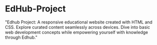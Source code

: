 # EdHub-Project
"Edhub Project: A responsive educational website created with HTML and CSS. Explore curated content seamlessly across devices. Dive into basic web development concepts while empowering yourself with knowledge through Edhub."
